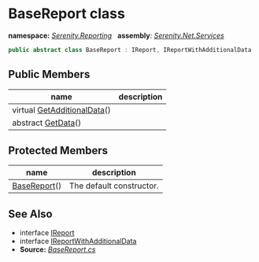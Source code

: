 # BaseReport class
**namespace:** *[Serenity.Reporting](../README.md#serenity.reporting-namespace)*   **assembly**: *[Serenity.Net.Services](../README.md)*

```csharp
public abstract class BaseReport : IReport, IReportWithAdditionalData
```

## Public Members

| name | description |
| --- | --- |
| virtual [GetAdditionalData](BaseReport/GetAdditionalData.md)() |  |
| abstract [GetData](BaseReport/GetData.md)() |  |

## Protected Members

| name | description |
| --- | --- |
| [BaseReport](BaseReport/BaseReport.md)() | The default constructor. |

## See Also

* interface [IReport](IReport.md)
* interface [IReportWithAdditionalData](IReportWithAdditionalData.md)
* **Source:** *[BaseReport.cs](https://github.com/serenity-is/Serenity/blob/master/src/Serenity.Net.Services/Reporting/BaseReport.cs)*